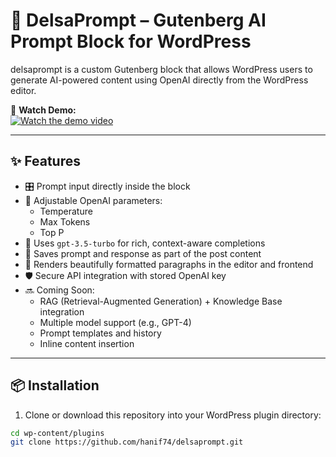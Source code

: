 # 🧠 DelsaPrompt – Gutenberg AI Prompt Block for WordPress

delsaprompt is a custom Gutenberg block that allows WordPress users to generate AI-powered content using OpenAI directly from the WordPress editor.

🎥 **Watch Demo:**  
[![Watch the demo video](https://img.youtube.com/vi/8SE6YLctC-U/0.jpg)](https://www.youtube.com/watch?v=8SE6YLctC-U)

---

## ✨ Features

- 🎛 Prompt input directly inside the block
- 🔧 Adjustable OpenAI parameters:
  - Temperature
  - Max Tokens
  - Top P
- 🧠 Uses `gpt-3.5-turbo` for rich, context-aware completions
- 💾 Saves prompt and response as part of the post content
- 🎨 Renders beautifully formatted paragraphs in the editor and frontend
- 🛡 Secure API integration with stored OpenAI key
- 🔜 Coming Soon:
  - RAG (Retrieval-Augmented Generation) + Knowledge Base integration
  - Multiple model support (e.g., GPT-4)
  - Prompt templates and history
  - Inline content insertion

---

## 📦 Installation

1. Clone or download this repository into your WordPress plugin directory:


```bash
cd wp-content/plugins
git clone https://github.com/hanif74/delsaprompt.git
